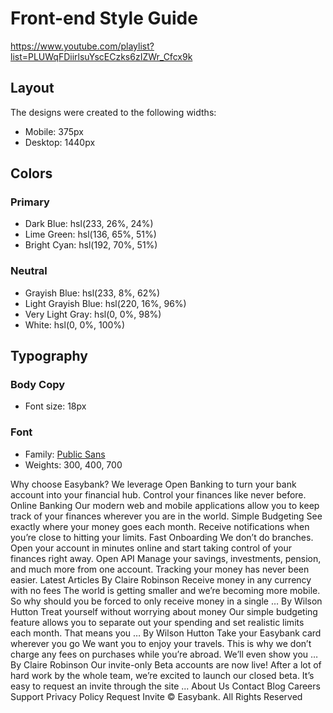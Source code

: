 # Front-end Style Guide

<https://www.youtube.com/playlist?list=PLUWqFDiirlsuYscECzks6zIZWr_Cfcx9k>

## Layout

The designs were created to the following widths:

- Mobile: 375px
- Desktop: 1440px

## Colors

### Primary

- Dark Blue: hsl(233, 26%, 24%)
- Lime Green: hsl(136, 65%, 51%)
- Bright Cyan: hsl(192, 70%, 51%)

### Neutral

- Grayish Blue: hsl(233, 8%, 62%)
- Light Grayish Blue: hsl(220, 16%, 96%)
- Very Light Gray: hsl(0, 0%, 98%)
- White: hsl(0, 0%, 100%)

## Typography

### Body Copy

- Font size: 18px

### Font

- Family: [Public Sans](https://fonts.google.com/specimen/Public+Sans)
- Weights: 300, 400, 700

Why choose Easybank? We leverage Open Banking to turn your bank account into your financial hub. Control your finances like never before. Online Banking Our modern web and mobile applications allow you to keep track of your finances wherever you are in the world. Simple Budgeting See exactly where your money goes each month. Receive notifications when you’re close to hitting your limits. Fast Onboarding We don’t do branches. Open your account in minutes online and start taking control of your finances right away. Open API Manage your savings, investments, pension, and much more from one account. Tracking your money has never been easier. Latest Articles By Claire Robinson Receive money in any currency with no fees The world is getting smaller and we’re becoming more mobile. So why should you be forced to only receive money in a single … By Wilson Hutton Treat yourself without worrying about money Our simple budgeting feature allows you to separate out your spending and set realistic limits each month. That means you … By Wilson Hutton Take your Easybank card wherever you go We want you to enjoy your travels. This is why we don’t charge any fees on purchases while you’re abroad. We’ll even show you … By Claire Robinson Our invite-only Beta accounts are now live! After a lot of hard work by the whole team, we’re excited to launch our closed beta. It’s easy to request an invite through the site ... About Us Contact Blog Careers Support Privacy Policy Request Invite © Easybank. All Rights Reserved
